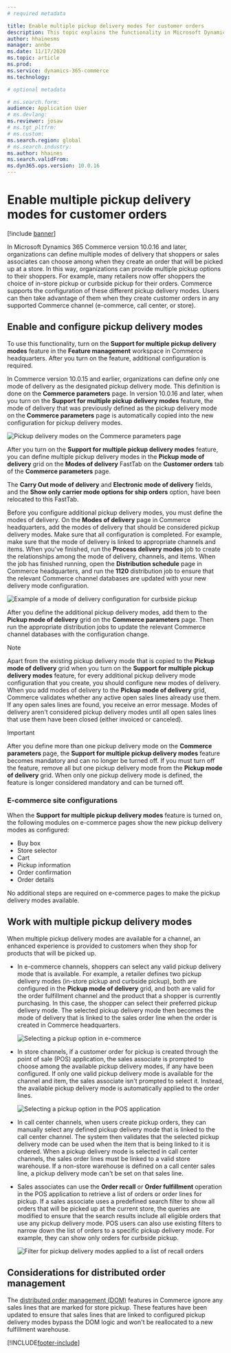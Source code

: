 ```yaml
---
# required metadata

title: Enable multiple pickup delivery modes for customer orders
description: This topic explains the functionality in Microsoft Dynamics 365 Commerce that lets you create customer orders for pickup at a store.
author: hhainesms
manager: annbe
ms.date: 11/17/2020
ms.topic: article
ms.prod:
ms.service: dynamics-365-commerce
ms.technology: 

# optional metadata

# ms.search.form:
audience: Application User
# ms.devlang: 
ms.reviewer: josaw
# ms.tgt_pltfrm: 
# ms.custom:
ms.search.region: global
# ms.search.industry:
ms.author: hhaines
ms.search.validFrom:
ms.dyn365.ops.version: 10.0.16
---
```


# Enable multiple pickup delivery modes for customer orders

[!include [banner](includes/banner.md)]


In Microsoft Dynamics 365 Commerce version 10.0.16 and later, organizations can define multiple modes of delivery that shoppers or sales associates can choose among when they create an order that will be picked up at a store. In this way, organizations can provide multiple pickup options to their shoppers. For example, many retailers now offer shoppers the choice of in-store pickup or curbside pickup for their orders. Commerce supports the configuration of these different pickup delivery modes. Users can then take advantage of them when they create customer orders in any supported Commerce channel (e-commerce, call center, or store).

## Enable and configure pickup delivery modes

To use this functionality, turn on the **Support for multiple pickup delivery modes** feature in the **Feature management** workspace in Commerce headquarters. After you turn on the feature, additional configuration is required.

In Commerce version 10.0.15 and earlier, organizations can define only one mode of delivery as the designated pickup delivery mode. This definition is done on the **Commerce parameters** page. In version 10.0.16 and later, when you turn on the **Support for multiple pickup delivery modes** feature, the mode of delivery that was previously defined as the pickup delivery mode on the **Commerce parameters** page is automatically copied into the new configuration for pickup delivery modes.

![Pickup delivery modes on the Commerce parameters page](media/multiplepickupparameter.png)

After you turn on the **Support for multiple pickup delivery modes** feature, you can define multiple pickup delivery modes in the **Pickup mode of delivery** grid on the **Modes of delivery** FastTab on the **Customer orders** tab of the **Commerce parameters** page.

The **Carry Out mode of delivery** and **Electronic mode of delivery** fields, and the **Show only carrier mode options for ship orders** option, have been relocated to this FastTab.

Before you configure additional pickup delivery modes, you must define the modes of delivery. On the **Modes of delivery** page in Commerce headquarters, add the modes of delivery that should be considered pickup delivery modes. Make sure that all configuration is completed. For example, make sure that the mode of delivery is linked to appropriate channels and items. When you've finished, run the **Process delivery modes** job to create the relationships among the mode of delivery, channels, and items. When the job has finished running, open the **Distribution schedule** page in Commerce headquarters, and run the **1120** distribution job to ensure that the relevant Commerce channel databases are updated with your new delivery mode configuration.

![Example of a mode of delivery configuration for curbside pickup](media/pickupmodes.png)

After you define the additional pickup delivery modes, add them to the **Pickup mode of delivery** grid on the **Commerce parameters** page. Then run the appropriate distribution jobs to update the relevant Commerce channel databases with the configuration change.

> [!NOTE]
> Apart from the existing pickup delivery mode that is copied to the **Pickup mode of delivery** grid when you turn on the **Support for multiple pickup delivery modes** feature, for every additional pickup delivery mode configuration that you create, you should configure new modes of delivery. When you add modes of delivery to the **Pickup mode of delivery** grid, Commerce validates whether any active open sales lines already use them. If any open sales lines are found, you receive an error message. Modes of delivery aren't considered pickup delivery modes until all open sales lines that use them have been closed (either invoiced or canceled).

> [!IMPORTANT]
> After you define more than one pickup delivery mode on the **Commerce parameters** page, the **Support for multiple pickup delivery modes** feature becomes mandatory and can no longer be turned off. If you must turn off the feature, remove all but one pickup delivery mode from the **Pickup mode of delivery** grid. When only one pickup delivery mode is defined, the feature is longer considered mandatory and can be turned off.

### E-commerce site configurations

When the **Support for multiple pickup delivery modes** feature is turned on, the following modules on e-commerce pages show the new pickup delivery modes as configured:

- Buy box
- Store selector
- Cart
- Pickup information
- Order confirmation
- Order details

No additional steps are required on e-commerce pages to make the pickup delivery modes available.

## Work with multiple pickup delivery modes

When multiple pickup delivery modes are available for a channel, an enhanced experience is provided to customers when they shop for products that will be picked up. 

- In e-commerce channels, shoppers can select any valid pickup delivery mode that is available. For example, a retailer defines two pickup delivery modes (in-store pickup and curbside pickup), both are configured in the **Pickup mode of delivery** grid, and both are valid for the order fulfillment channel and the product that a shopper is currently purchasing. In this case, the shopper can select their preferred pickup delivery mode. The selected pickup delivery mode then becomes the mode of delivery that is linked to the sales order line when the order is created in Commerce headquarters.

    ![Selecting a pickup option in e-commerce](media/pickupecommerce.png)

- In store channels, if a customer order for pickup is created through the point of sale (POS) application, the sales associate is prompted to choose among the available pickup delivery modes, if any have been configured. If only one valid pickup delivery mode is available for the channel and item, the sales associate isn't prompted to select it. Instead, the available pickup delivery mode is automatically applied to the order lines.

    ![Selecting a pickup option in the POS application](media/pickuppos.png)

- In call center channels, when users create pickup orders, they can manually select any defined pickup delivery mode that is linked to the call center channel. The system then validates that the selected pickup delivery mode can be used when the item that is being linked to it is ordered. When a pickup delivery mode is selected in call center channels, the sales order lines must be linked to a valid store warehouse. If a non-store warehouse is defined on a call center sales line, a pickup delivery mode can't be set on that sales line.
- Sales associates can use the **Order recall** or **Order fulfillment** operation in the POS application to retrieve a list of orders or order lines for pickup. If a sales associate uses a predefined search filter to show all orders that will be picked up at the current store, the queries are modified to ensure that the search results include all eligible orders that use any pickup delivery mode. POS users can also use existing filters to narrow down the list of orders to a specific pickup delivery mode. For example, they can show only orders for curbside pickup.

    ![Filter for pickup delivery modes applied to a list of recall orders](media/pickuprecallorder.png)

## Considerations for distributed order management

The [distributed order management (DOM)](https://docs.microsoft.com/dynamics365/commerce/dom) features in Commerce ignore any sales lines that are marked for store pickup. These features have been updated to ensure that sales lines that are linked to configured pickup delivery modes bypass the DOM logic and won't be reallocated to a new fulfillment warehouse.


[!INCLUDE[footer-include](../includes/footer-banner.md)]